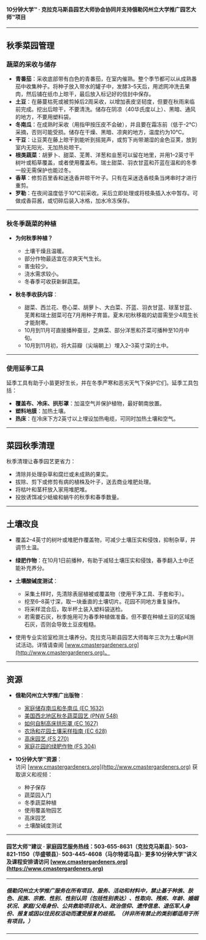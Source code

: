 #### 10分钟大学™ · 克拉克马斯县园艺大师协会协同并支持俄勒冈州立大学推广园艺大师™项目

---

## 秋季菜园管理

### 蔬菜的采收与储存

- **青番茄**：采收底部带有白色的青番茄，在室内催熟。整个季节都可以从成熟番茄中收集种子。将种子放入带水的罐子中，发酵3–5天后，用滤网冲洗去果肉，然后铺在纸巾上晾干，最后放入标记好的信封中保存。
- **土豆**：在藤蔓枯死或被剪掉后2周采收，以增加表皮坚韧度，但要在秋雨来临前完成。挖出后晾干，不要清洗。储存在阴凉（40华氏度以上）、黑暗、通风的地方，不要用塑料袋。
- **冬南瓜**：在成熟时采收（用指甲按压皮不会破），并且要在霜冻前（低于-2℃）采摘，否则可能受损。储存在干燥、黑暗、凉爽的地方，温度约为10℃。
- **干豆**：让豆荚在藤上晾干到能听到摇晃声，或剪下尚带潮湿的金色豆荚，放到室内无阳光、无加热处晾干。
- **根类蔬菜**：胡萝卜、甜菜、芜菁、洋葱和韭葱可以留在地里，并用1–2英寸干树叶或稻草覆盖，或者使用覆盖布。瑞士甜菜、羽衣甘蓝和芥蓝在温和的冬季一般无需保护也能过冬。
- **香草**：修剪百里香和迷迭香并晾干叶子。只有在采迷迭香枝条当烤串时才进行重剪。
- **罗勒**：在夜间温度低于10℃前采收。采后立即处理或将枝条插入水中暂存。可做成香蒜酱，或切碎后装入冰格，加水冷冻保存。

---

### 秋冬季蔬菜的种植

- **为何秋季种植？**
  - 土壤干燥且温暖。
  - 部分作物最适宜在凉爽天气生长。
  - 害虫较少。
  - 浇水需求较小。
  - 冬春季可收获新鲜蔬菜。

- **秋冬季收获内容**：
  - 甜菜、西兰花、卷心菜、胡萝卜、大白菜、芥蓝、羽衣甘蓝、球茎甘蓝、芜菁和瑞士甜菜可在7月用种子育苗。夏末/初秋移栽的幼苗需至少4周生长才能耐寒。
  - 10月到11月可直接播种蚕豆，芝麻菜、部分洋葱和芥菜可播种至10月中旬。
  - 10月到11月初，将大蒜瓣（尖端朝上）埋入2–3英寸深的土中。

---

### 使用延季工具

延季工具有助于小苗更好生长，并在冬季严寒和恶劣天气下保护它们。延季工具包括：

- **覆盖布、冷床、拱形罩**：加温空气并保护植物，最好朝南放置。
- **塑料地膜**：加热土壤。
- **热床**：在冷床下方2英寸以上埋设加热电缆，可同时加热土壤和空气。

---

## 菜园秋季清理

秋季清理让春季园艺更省力：

- 清除并处理杂草和腐烂或未成熟的果实。
- 拔除、剪下或修剪有病的植株及叶子，送去商业堆肥处理。
- 将枯叶和茎秆放入家用堆肥堆。
- 投放诱饵减少蛞蝓和蜗牛的秋季和春季数量。

---

## 土壤改良

- 覆盖2–4英寸的树叶或堆肥作覆盖物，可减少土壤压实和侵蚀，抑制杂草，并调节土温。
- **绿肥作物**：在10月1日前播种，有助于减轻土壤压实和侵蚀，春季翻入土中还能补充养分。
- **土壤酸碱度测试**：
  - 采集土样时，先清除表层植被或覆盖物（使用干净工具、手套和手）。
  - 挖至6–8英寸深，取一块垂直的土壤切片。花园不同地方重复操作。
  - 将采样混合后，取半杯土装入塑料袋送检。
  - 若需要石灰，秋季施用可为春季种植做准备。但不要在种植土豆的区域施石灰，否则会导致土豆皮粗糙。

- 使用专业实验室检测土壤养分。克拉克马斯县园艺大师每年三次为土壤pH测试活动。详情请查阅 [www.cmastergardeners.org](http://www.cmastergardeners.org)。

---

## 资源

- **俄勒冈州立大学推广出版物**：
  - [家庭储存南瓜和冬南瓜 (EC 1632)](https://catalog.extension.oregonstate.edu/ec1632)
  - [美国西北地区秋冬蔬菜园艺 (PNW 548)](https://catalog.extension.oregonstate.edu/pnw548)
  - [如何自制高床拱形罩 (EC 1627)](https://catalog.extension.oregonstate.edu/ec1627)
  - [农场和花园土壤采样指南 (EC 628)](https://catalog.extension.oregonstate.edu/ec628)
  - [高床园艺 (FS 270)](https://catalog.extension.oregonstate.edu/fs270)
  - [家庭花园的绿肥作物 (FS 304)](https://catalog.extension.oregonstate.edu/fs304)

- **10分钟大学™资源**：  
  访问 [www.cmastergardeners.org](http://www.cmastergardeners.org) 获取讲义和视频：
  - 种子保存
  - 蔬菜园入门
  - 冬季蔬菜种植
  - 使用覆盖物园艺
  - 高床园艺
  - 土壤酸碱度测试

---

#### 园艺大师™建议 · 家庭园艺服务热线：503-655-8631（克拉克马斯县）· 503-821-1150（华盛顿县）· 503-445-4608（马尔特诺马县）· 更多10分钟大学™讲义及课程安排请访问 [www.cmastergardeners.org](https://www.cmastergardeners.org)

---

##### 俄勒冈州立大学推广服务在所有项目、服务、活动和材料中，禁止基于种族、肤色、民族、宗教、性别、性别认同（包括性别表达）、性取向、残疾、年龄、婚姻状况、家庭/父母身份、公共救助项目收入、政治信仰、遗传信息、退伍军人身份、报复或因以往民权活动而遭受报复的歧视。（并非所有禁止的类别都适用于所有项目。）
---
